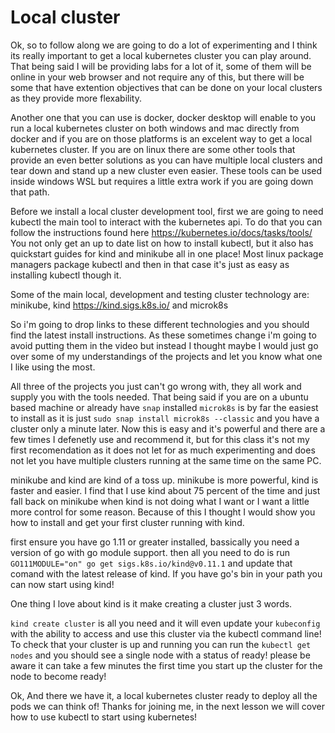 # Local cluster

Ok, so to follow along we are going to do a lot of experimenting and I think its really important to get a local kubernetes cluster you can play around. That being said I will be providing labs for a lot of it, some of them will be online in your web browser and not require any of this, but there will be some that have extention objectives that can be done on your local clusters as they provide more flexability.

Another one that you can use is docker, docker desktop will enable to you run a local kubernetes cluster on both windows and mac directly from docker and if you are on those platforms is an excelent way to get a local kubernetes cluster. If you are on linux there are some other tools that provide an even better solutions as you can have multiple local clusters and tear down and stand up a new cluster even easier. These tools can be used inside windows WSL but requires a little extra work if you are going down that path.

Before we install a local cluster development tool, first we are going to need kubectl the main tool to interact with the kubernetes api. To do that you can follow the instructions found here https://kubernetes.io/docs/tasks/tools/ You not only get an up to date list on how to install kubectl, but it also has quickstart guides for kind and minikube all in one place! Most linux package managers package kubectl and then in that case it's just as easy as installing kubectl though it.

Some of the main local, development and testing cluster technology are:
minikube,
kind https://kind.sigs.k8s.io/
and
microk8s

So i'm going to drop links to these different technologies and you should find the latest install instructions. As these sometimes change i'm going to avoid putting them in the video but instead I thought maybe I would just go over some of my understandings of the projects and let you know what one I like using the most.

All three of the projects you just can't go wrong with, they all work and supply you with the tools needed. That being said if you are on a ubuntu based machine or already have `snap` installed `microk8s` is by far the easiest to install as it is just `sudo snap install microk8s --classic` and you have a cluster only a minute later. Now this is easy and it's powerful and there are a few times I defenetly use and recommend it, but for this class it's not my first recomendation as it does not let for as much experimenting and does not let you have multiple clusters running at the same time on the same PC.

minikube and kind are kind of a toss up. minikube is more powerful, kind is faster and easier. I find that I use kind about 75 percent of the time and just fall back on minikube when kind is not doing what I want or I want a little more control for some reason. Because of this I thought I would show you how to install and get your first cluster running with kind.

first ensure you have go 1.11 or greater installed, bassically you need a version of go with go module support. then all you need to do is run `GO111MODULE="on" go get sigs.k8s.io/kind@v0.11.1` and update that comand with the latest release of kind. If you have go's bin in your path you can now start using kind!

One thing I love about kind is it make creating a cluster just 3 words.

`kind create cluster` is all you need and it will even update your `kubeconfig` with the ability to access and use this cluster via the kubectl command line! To check that your cluster is up and running you can run the `kubectl get nodes` and you should see a single node with a status of ready! please be aware it can take a few minutes the first time you start up the cluster for the node to become ready!

Ok, And there we have it, a local kubernetes cluster ready to deploy all the pods we can think of! Thanks for joining me, in the next lesson we will cover how to use kubectl to start using kubernetes!

